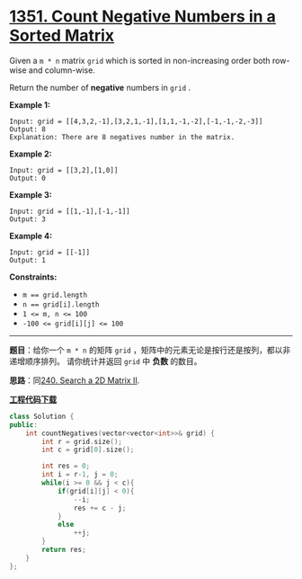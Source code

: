# [1351. Count Negative Numbers in a Sorted Matrix](https://leetcode.com/problems/count-negative-numbers-in-a-sorted-matrix/)

Given a `m * n` matrix `grid` which is sorted in non-increasing order both row-wise and column-wise.

Return the number of **negative** numbers in `grid` .

**Example 1:**

```
Input: grid = [[4,3,2,-1],[3,2,1,-1],[1,1,-1,-2],[-1,-1,-2,-3]]
Output: 8
Explanation: There are 8 negatives number in the matrix.
```

**Example 2:**

```
Input: grid = [[3,2],[1,0]]
Output: 0
```

**Example 3:**

```
Input: grid = [[1,-1],[-1,-1]]
Output: 3
```

**Example 4:**

```
Input: grid = [[-1]]
Output: 1
```

**Constraints:**

* `m == grid.length`
* `n == grid[i].length`
* `1 <= m, n <= 100`
* `-100 <= grid[i][j] <= 100`
-----

**题目**：给你一个 `m * n` 的矩阵 `grid` ，矩阵中的元素无论是按行还是按列，都以非递增顺序排列。 请你统计并返回 `grid` 中 **负数** 的数目。

**思路**：同[240. Search a 2D Matrix II](https://github.com/shenkh/leetcode/blob/master/0240.%20%E6%90%9C%E7%B4%A2%E4%BA%8C%E7%BB%B4%E7%9F%A9%E9%98%B5%20II%20%5BMedium%5D%20%5BSearch%20a%202D%20Matrix%20II%5D.md).

[**工程代码下载**](https://github.com/shenkh/leetcode)

``` cpp
class Solution {
public:
    int countNegatives(vector<vector<int>>& grid) {
        int r = grid.size();
        int c = grid[0].size();

        int res = 0;
        int i = r-1, j = 0;
        while(i >= 0 && j < c){
            if(grid[i][j] < 0){
                --i;
                res += c - j;
            }
            else
                ++j;
        }
        return res;
    }
};
```
